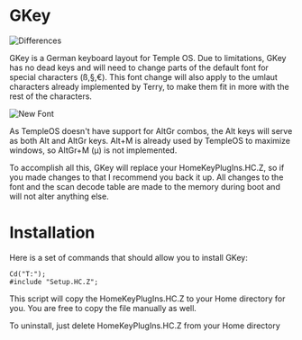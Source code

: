 # GKey

![Differences](https://raw.githubusercontent.com/Rion96/GKey/master/TOSKeyDevDone.png)

GKey is a German keyboard layout for Temple OS.
Due to limitations, GKey has no dead keys and will need to change parts of the default font for special characters (ß,§,€).
This font change will also apply to the umlaut characters already implemented by Terry, to make them fit in more with the rest of the characters.

![New Font](https://raw.githubusercontent.com/Rion96/GKey/master/NewFont.png)

As TempleOS doesn't have support for AltGr combos, the Alt keys will serve as both Alt and AltGr keys.
Alt+M is already used by TempleOS to maximize windows, so AltGr+M (µ) is not implemented.

To accomplish all this, GKey will replace your HomeKeyPlugIns.HC.Z, so if you made changes to that I recommend you back it up.
All changes to the font and the scan decode table are made to the memory during boot and will not alter anything else.

# Installation

Here is a set of commands that should allow you to install GKey:

    Cd("T:");
    #include "Setup.HC.Z";
    
This script will copy the HomeKeyPlugIns.HC.Z to your Home directory for you.
You are free to copy the file manually as well.

To uninstall, just delete HomeKeyPlugIns.HC.Z from your Home directory
